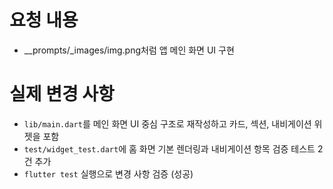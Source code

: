 # 요청 내용
- __prompts/_images/img.png처럼 앱 메인 화면 UI 구현

# 실제 변경 사항
- `lib/main.dart`를 메인 화면 UI 중심 구조로 재작성하고 카드, 섹션, 내비게이션 위젯을 포함
- `test/widget_test.dart`에 홈 화면 기본 렌더링과 내비게이션 항목 검증 테스트 2건 추가
- `flutter test` 실행으로 변경 사항 검증 (성공)
